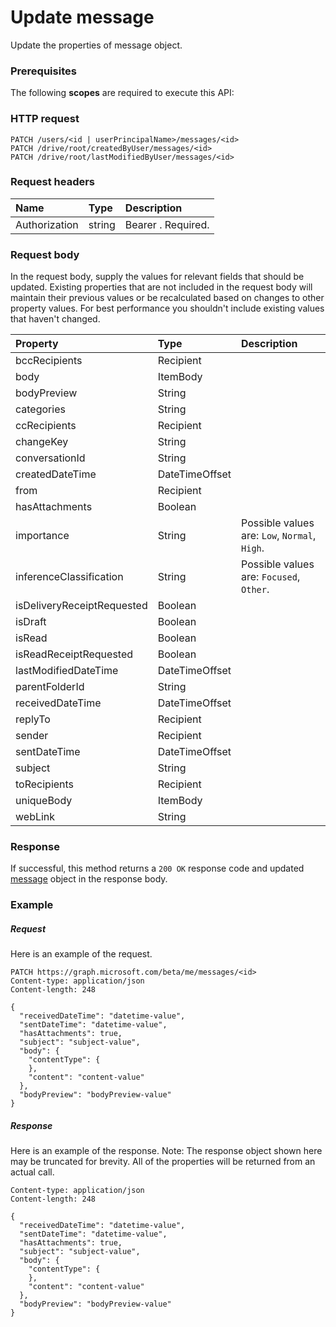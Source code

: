 # Update message

Update the properties of message object.
### Prerequisites
The following **scopes** are required to execute this API: 
### HTTP request
<!-- { "blockType": "ignored" } -->
```http
PATCH /users/<id | userPrincipalName>/messages/<id>
PATCH /drive/root/createdByUser/messages/<id>
PATCH /drive/root/lastModifiedByUser/messages/<id>
```
### Request headers
| Name       | Type | Description|
|:-----------|:------|:----------|
| Authorization  | string  | Bearer <token>. Required. |

### Request body
In the request body, supply the values for relevant fields that should be updated. Existing properties that are not included in the request body will maintain their previous values or be recalculated based on changes to other property values. For best performance you shouldn't include existing values that haven't changed.

| Property	   | Type	|Description|
|:---------------|:--------|:----------|
|bccRecipients|Recipient||
|body|ItemBody||
|bodyPreview|String||
|categories|String||
|ccRecipients|Recipient||
|changeKey|String||
|conversationId|String||
|createdDateTime|DateTimeOffset||
|from|Recipient||
|hasAttachments|Boolean||
|importance|String| Possible values are: `Low`, `Normal`, `High`.|
|inferenceClassification|String| Possible values are: `Focused`, `Other`.|
|isDeliveryReceiptRequested|Boolean||
|isDraft|Boolean||
|isRead|Boolean||
|isReadReceiptRequested|Boolean||
|lastModifiedDateTime|DateTimeOffset||
|parentFolderId|String||
|receivedDateTime|DateTimeOffset||
|replyTo|Recipient||
|sender|Recipient||
|sentDateTime|DateTimeOffset||
|subject|String||
|toRecipients|Recipient||
|uniqueBody|ItemBody||
|webLink|String||

### Response
If successful, this method returns a `200 OK` response code and updated [message](../resources/message.md) object in the response body.
### Example
##### Request
Here is an example of the request.
<!-- {
  "blockType": "request",
  "name": "update_message"
}-->
```http
PATCH https://graph.microsoft.com/beta/me/messages/<id>
Content-type: application/json
Content-length: 248

{
  "receivedDateTime": "datetime-value",
  "sentDateTime": "datetime-value",
  "hasAttachments": true,
  "subject": "subject-value",
  "body": {
    "contentType": {
    },
    "content": "content-value"
  },
  "bodyPreview": "bodyPreview-value"
}
```
##### Response
Here is an example of the response. Note: The response object shown here may be truncated for brevity. All of the properties will be returned from an actual call.
<!-- {
  "blockType": "response",
  "truncated": true,
  "@odata.type": "microsoft.graph.message"
} -->
```http
Content-type: application/json
Content-length: 248

{
  "receivedDateTime": "datetime-value",
  "sentDateTime": "datetime-value",
  "hasAttachments": true,
  "subject": "subject-value",
  "body": {
    "contentType": {
    },
    "content": "content-value"
  },
  "bodyPreview": "bodyPreview-value"
}
```

<!-- uuid: 8fcb5dbc-d5aa-4681-8e31-b001d5168d79
2015-10-25 14:57:30 UTC -->
<!-- {
  "type": "#page.annotation",
  "description": "Update message",
  "keywords": "",
  "section": "documentation",
  "tocPath": ""
}-->